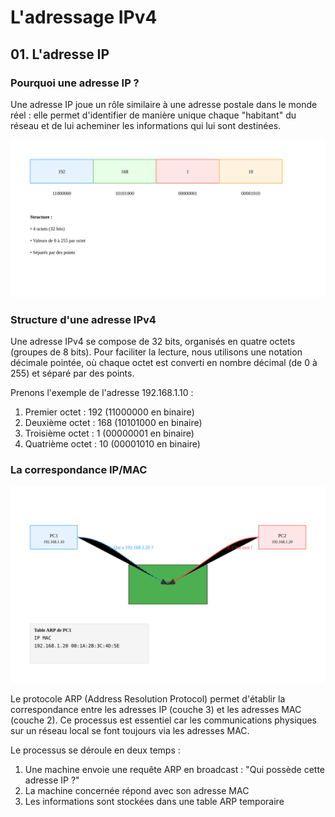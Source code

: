 # L'adressage IPv4

## 01. L'adresse IP

### Pourquoi une adresse IP ?

Une adresse IP joue un rôle similaire à une adresse postale dans le monde réel : elle permet d'identifier de manière unique chaque "habitant" du réseau et de lui acheminer les informations qui lui sont destinées.

<img src="https://raw.githubusercontent.com/No-Name-Academy/Networking-for-noobs/refs/heads/main/1-2-Adressage-ipv4/Sources/01-001.svg">

### Structure d'une adresse IPv4

Une adresse IPv4 se compose de 32 bits, organisés en quatre octets (groupes de 8 bits). Pour faciliter la lecture, nous utilisons une notation décimale pointée, où chaque octet est converti en nombre décimal (de 0 à 255) et séparé par des points.

Prenons l'exemple de l'adresse 192.168.1.10 :
1. Premier octet : 192 (11000000 en binaire)
2. Deuxième octet : 168 (10101000 en binaire)
3. Troisième octet : 1 (00000001 en binaire)
4. Quatrième octet : 10 (00001010 en binaire)

### La correspondance IP/MAC

<img src="https://raw.githubusercontent.com/No-Name-Academy/Networking-for-noobs/refs/heads/main/1-2-Adressage-ipv4/Sources/01-002.svg">

Le protocole ARP (Address Resolution Protocol) permet d'établir la correspondance entre les adresses IP (couche 3) et les adresses MAC (couche 2). Ce processus est essentiel car les communications physiques sur un réseau local se font toujours via les adresses MAC.

Le processus se déroule en deux temps :
1. Une machine envoie une requête ARP en broadcast : "Qui possède cette adresse IP ?"
2. La machine concernée répond avec son adresse MAC
3. Les informations sont stockées dans une table ARP temporaire